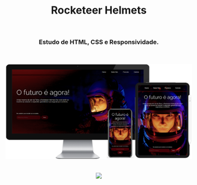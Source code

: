 <h1 align="center">
  Rocketeer Helmets</h1>
<br>
<h3 align="center">Estudo de HTML, CSS e Responsividade.</h3>
<br>
<br>

<div align="center">
  <img width="800px" src="https://github.com/feliperyo/astronaut-landing-page/blob/master/assests/mockup.png?raw=true"/>
</div>

<br>
<br>
<div align="center">
<a href="https://feliperyo.github.io/astronaut-landing-page/" target="_blank"><img src="https://img.shields.io/website-up-down-green-red/http/monip.org.svg"></a>
</div>
